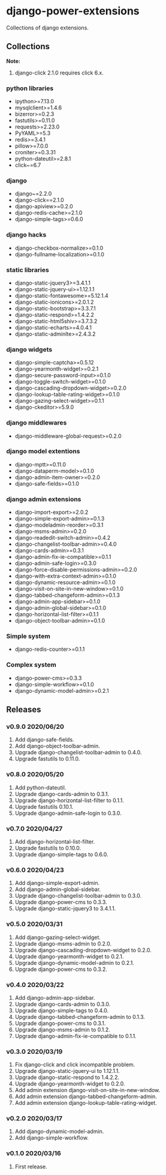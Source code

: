 # django-power-extensions

Collections of django extensions.

## Collections

**Note:**

1. django-click 2.1.0 requires click 6.x.

### python libraries

- ipython>=7.13.0
- mysqlclient>=1.4.6
- bizerror>=0.2.3
- fastutils>=0.11.0
- requests>=2.23.0
- PyYAML>=5.3
- redis>=3.4.1
- pillow>=7.0.0
- croniter>=0.3.31
- python-dateutil>=2.8.1
- click~=6.7

### django

- django~=2.2.0
- django-click==2.1.0
- django-apiview>=0.2.0 
- django-redis-cache>=2.1.0
- django-simple-tags>=0.6.0

### django hacks

- django-checkbox-normalize>=0.1.0
- django-fullname-localization>=0.1.0

### static libraries

- django-static-jquery3>=3.4.1.1
- django-static-jquery-ui>=1.12.1.1
- django-static-fontawesome>=5.12.1.4
- django-static-ionicons>=2.0.1.2
- django-static-bootstrap>=3.3.7.1
- django-static-respond>=1.4.2.2
- django-static-html5shiv>=3.7.3.2
- django-static-echarts>=4.0.4.1
- django-static-adminlte>=2.4.3.2

### django widgets

- django-simple-captcha>=0.5.12
- django-yearmonth-widget>=0.2.1
- django-secure-password-input>=0.1.0
- django-toggle-switch-widget>=0.1.0
- django-cascading-dropdown-widget>=0.2.0
- django-lookup-table-rating-widget>=0.1.0
- django-gazing-select-widget>=0.1.1
- django-ckeditor>=5.9.0

### django middlewares

- django-middleware-global-request>=0.2.0

### django model extentions

- django-mptt>=0.11.0
- django-dataperm-model>=0.1.0
- django-admin-item-owner>=0.2.0
- django-safe-fields>=0.1.0

### django admin extensions

- django-import-export>=2.0.2
- django-simple-export-admin>=0.1.3
- django-modeladmin-reorder>=0.3.1
- django-msms-admin>=0.2.0
- django-readedit-switch-admin>=0.4.2
- django-changelist-toolbar-admin>=0.4.0
- django-cards-admin>=0.3.1
- django-admin-fix-ie-compatible>=0.1.1
- django-admin-safe-login>=0.3.0
- django-force-disable-permissions-admin>=0.2.0
- django-with-extra-context-admin>=0.1.0
- django-dynamic-resource-admin>=0.1.0
- django-visit-on-site-in-new-window>=0.1.0
- django-tabbed-changeform-admin>=0.1.3
- django-admin-app-sidebar>=0.1.0
- django-admin-global-sidebar>=0.1.0
- django-horizontal-list-filter>=0.1.1
- django-object-toolbar-admin>=0.1.0

### Simple system

- django-redis-counter>=0.1.1

### Complex system

- django-power-cms>=0.3.3
- django-simple-workflow>=0.1.0
- django-dynamic-model-admin>=0.2.1

## Releases

### v0.9.0 2020/06/20

1. Add django-safe-fields.
1. Add django-object-toolbar-admin.
1. Upgrade django-changelist-toolbar-admin to 0.4.0.
1. Upgrade fastutils to 0.11.0.

### v0.8.0 2020/05/20

1. Add python-dateutil.
1. Upgrade django-cards-admin to 0.3.1.
1. Upgrade django-horizontal-list-filter to 0.1.1.
1. Upgrade fastutils 0.10.1.
1. Upgrade django-admin-safe-login to 0.3.0.

### v0.7.0 2020/04/27

1. Add django-horizontal-list-filter.
1. Upgrade fastutils to 0.10.0.
1. Upgrade django-simple-tags to 0.6.0.

### v0.6.0 2020/04/23

1. Add django-simple-export-admin.
1. Add django-admin-global-sidebar.
1. Upgrade django-changelist-toolbar-admin to 0.3.0.
1. Upgrade django-power-cms to 0.3.3.
1. Upgrade django-static-jquery3 to 3.4.1.1.

### v0.5.0 2020/03/31

1. Add django-gazing-select-widget.
1. Upgrade django-msms-admin to 0.2.0.
1. Upgrade django-cascading-dropdown-widget to 0.2.0.
1. Upgrade django-yearmonth-widget to 0.2.1.
1. Upgrade django-dynamic-model-admin to 0.2.1.
1. Upgrade django-power-cms to 0.3.2.

### v0.4.0 2020/03/22

1. Add django-admin-app-sidebar.
1. Upgrade django-cards-admin to 0.3.0.
1. Upgrade django-simple-tags to 0.4.0.
1. Upgrade django-tabbed-changeform-admin to 0.1.3.
1. Upgrade django-power-cms to 0.3.1.
1. Upgrade django-msms-admin to 0.1.2.
1. Upgrade django-admin-fix-ie-compatible to 0.1.1.

### v0.3.0 2020/03/19

1. Fix django-click and click incompatible problem.
1. Upgrade django-static-jquery-ui to 1.12.1.1.
1. Upgrade django-static-respond to 1.4.2.2.
1. Upgrade django-yearmonth-widget to 0.2.0.
1. Add admin extension django-visit-on-site-in-new-window.
1. Add admin extension django-tabbed-changeform-admin.
1. Add admin extension django-lookup-table-rating-widget.

### v0.2.0 2020/03/17

1. Add django-dynamic-model-admin.
1. Add django-simple-workflow.

### v0.1.0 2020/03/16

1. First release.